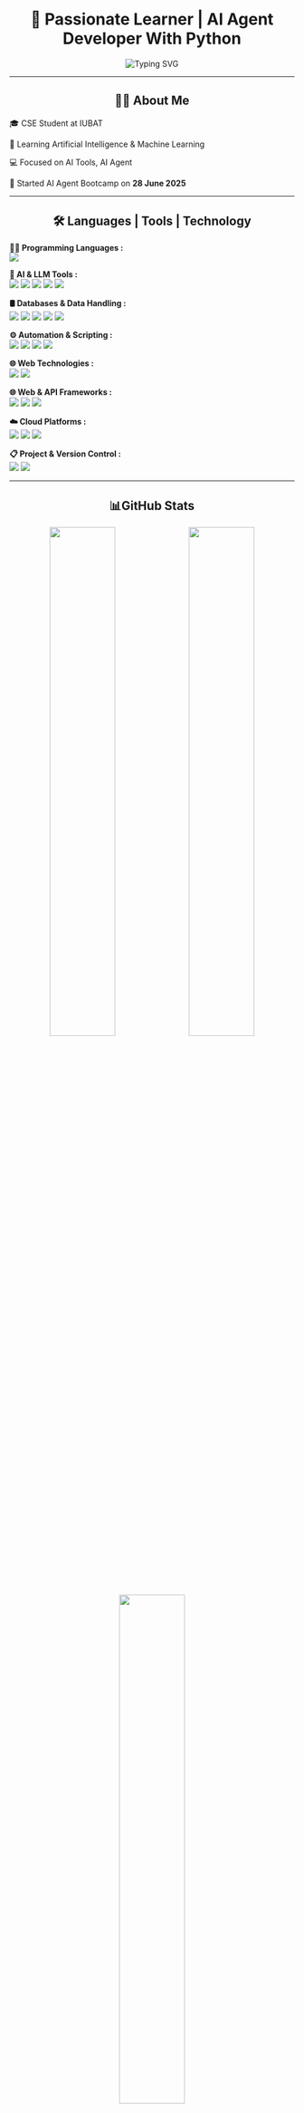 <!-- README.md -->

<h1 align="center">🚀 Passionate Learner | AI Agent Developer With Python</h1>

<p align="center">
  <img src="https://readme-typing-svg.herokuapp.com?font=Fira+Code&size=22&duration=2000&pause=800&color=00FFAA&center=true&vCenter=true&width=500&lines=👋+Hello,+Welcome+to+my+GitHub+Profile!" alt="Typing SVG" />
</p>

---

<h2 align="center">👨‍💻 About Me</h2>

<p>🎓 CSE Student at IUBAT  </p>
<p>🤖 Learning Artificial Intelligence & Machine Learning  </p>
<p>💻 Focused on AI Tools, AI Agent </p>
<p>📅 Started AI Agent Bootcamp on <strong>28 June 2025</strong></p>

---
<h2 align="center">🛠️ Languages | Tools | Technology</h2>

<!-- 🚀 Programming Languages -->
<p align="left">
  <strong>🧑‍💻 Programming Languages :</strong><br>
  <img src="https://img.shields.io/badge/Python-3776AB?style=for-the-badge&logo=python&logoColor=white" />
</p>

<!-- 🤖 AI & LLM Tools -->
<p align="left">
  <strong>🧠 AI & LLM Tools :</strong><br>
  <img src="https://img.shields.io/badge/OpenAI-412991?style=for-the-badge&logo=openai&logoColor=white" />
  <img src="https://img.shields.io/badge/OpenAI%20Agent%20SDK-123456?style=for-the-badge&logo=openai&logoColor=white" />
  <img src="https://img.shields.io/badge/LangChain-0C4A6E?style=for-the-badge&logo=chainlink&logoColor=white" />
  <img src="https://img.shields.io/badge/LangGraph-101935?style=for-the-badge&logo=graphql&logoColor=white" />
  <img src="https://img.shields.io/badge/Ollama-000000?style=for-the-badge&logo=llama&logoColor=white" />
</p>

<!-- 🛢️ Databases & Data Handling -->
<p align="left">
  <strong>🛢️ Databases & Data Handling :</strong><br>
  <img src="https://img.shields.io/badge/SQL-4479A1?style=for-the-badge&logo=mysql&logoColor=white" />
  <img src="https://img.shields.io/badge/NoSQL-8A4182?style=for-the-badge&logo=mongodb&logoColor=white" />
  <img src="https://img.shields.io/badge/Vector%20Database-6E44FF?style=for-the-badge&logo=databricks&logoColor=white" />
  <img src="https://img.shields.io/badge/ChromaDB-BC00DD?style=for-the-badge&logo=databricks&logoColor=white" />
  <img src="https://img.shields.io/badge/BeautifulSoup-3F4E63?style=for-the-badge&logo=python&logoColor=white" />
</p>

<!-- ⚙️ Automation & Scripting -->
<p align="left">
  <strong>⚙️ Automation & Scripting :</strong><br>
  <img src="https://img.shields.io/badge/Selenium-43B02A?style=for-the-badge&logo=selenium&logoColor=white" />
  <img src="https://img.shields.io/badge/Zapier-FF4A00?style=for-the-badge&logo=zapier&logoColor=white" />
  <img src="https://img.shields.io/badge/Airflow-017CEE?style=for-the-badge&logo=apacheairflow&logoColor=white" />
  <img src="https://img.shields.io/badge/Streamlit-FF4B4B?style=for-the-badge&logo=streamlit&logoColor=white" />
</p>

<!-- 🌐 Web Technologies -->
<p align="left">
  <strong>🌐 Web Technologies :</strong><br>
  <img src="https://img.shields.io/badge/HTML5-E34F26?style=for-the-badge&logo=html5&logoColor=white" />
  <img src="https://img.shields.io/badge/CSS3-1572B6?style=for-the-badge&logo=css3&logoColor=white" />
</p>

<!-- 🌐 Web & API Frameworks -->
<p align="left">
  <strong>🌐 Web & API Frameworks :</strong><br>
  <img src="https://img.shields.io/badge/FastAPI-009688?style=for-the-badge&logo=fastapi&logoColor=white" />
  <img src="https://img.shields.io/badge/Flask-000000?style=for-the-badge&logo=flask&logoColor=white" />
  <img src="https://img.shields.io/badge/API-FF6C37?style=for-the-badge&logo=postman&logoColor=white" />
</p>

<!-- ☁️ Cloud Platforms -->
<p align="left">
  <strong>☁️ Cloud Platforms :</strong><br>
  <img src="https://img.shields.io/badge/Azure-0078D4?style=for-the-badge&logo=microsoftazure&logoColor=white" />
  <img src="https://img.shields.io/badge/Google%20Cloud-4285F4?style=for-the-badge&logo=googlecloud&logoColor=white" />
  <img src="https://img.shields.io/badge/AWS-232F3E?style=for-the-badge&logo=amazonaws&logoColor=white" />
</p>

<!-- 📋 Project & Version Control -->
<p align="left">
  <strong>📋 Project & Version Control :</strong><br>
  <img src="https://img.shields.io/badge/Git-F05032?style=for-the-badge&logo=git&logoColor=white" />
  <img src="https://img.shields.io/badge/GitHub-181717?style=for-the-badge&logo=github&logoColor=white" />
</p>


---

<h2 align="center">📊GitHub Stats</h2>

<p align="center">
  <img src="https://github-readme-stats.vercel.app/api?username=Mehadii-Hassan&show_icons=true&theme=tokyonight&hide_border=true" width="48%" />
  <img src="https://github-readme-streak-stats.herokuapp.com?user=Mehadii-Hassan&theme=tokyonight&hide_border=true" width="48%" />
</p>

<p align="center">
  <img src="https://github-readme-stats.vercel.app/api/top-langs/?username=Mehadii-Hassan&layout=compact&theme=tokyonight&hide_border=true&langs_count=8" width="48%" />
</p>

---
<h2 align="center">📈Recent Activity</h2>
<p align="center"> <img src="https://github-readme-activity-graph.vercel.app/graph?username=Mehadii-Hassan&theme=github-compact&area=true&hide_border=true" alt="GitHub Activity Graph" /> </p>


---

<h2 align="center">📬Contact Me</h2>

📧 Email: [mehadi.cse01@gmail.com](mailto:mehadi.cse01@gmail.com)

---

<p align="center">
  <img src="https://quotes-github-readme.vercel.app/api?type=horizontal&theme=radical&quote=Every+bug+is+a+lesson,+every+solution+is+a+step+forward." alt="Inspirational Quote"/>
</p>
